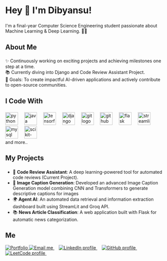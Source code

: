 <h1 align="left">Hey 👋 I'm Dibyansu!</h1>

### 

<p align="left">I'm a final-year Computer Science Engineering student passionate about Machine Learning & Deep Learning. 👨‍💻</p>

### 

<h2 align="left">About Me</h2>

### 

<p align="left">✨ Continuously working on exciting projects and achieving milestones one step at a time.<br>📚 Currently diving into Django and Code Review Assistant Project.<br>🎯 Goals: To create impactful AI-driven applications and actively contribute to open-source communities.<br></p>

### 

<h2 align="left">I Code With</h2>

### 

<div align="left">
  <img src="https://cdn.jsdelivr.net/gh/devicons/devicon/icons/python/python-original.svg" height="40" alt="python logo" />
  <img width="12" />
  <img src="https://cdn.jsdelivr.net/gh/devicons/devicon/icons/java/java-original.svg" height="40" alt="java logo" />
  <img width="12" />
  <img src="https://cdn.jsdelivr.net/gh/devicons/devicon/icons/tensorflow/tensorflow-original.svg" height="40" alt="tensorflow logo" />
  <img width="12" />
  <img src="https://cdn.jsdelivr.net/gh/devicons/devicon/icons/django/django-plain.svg" height="40" alt="django logo" />
  <img width="12" />
  <img src="https://cdn.jsdelivr.net/gh/devicons/devicon/icons/git/git-original.svg" height="40" alt="git logo" />
  <img width="12" />
  <img src="https://cdn.jsdelivr.net/gh/devicons/devicon/icons/github/github-original.svg" height="40" alt="github logo" />
  <img width="12" />
  <img src="https://img.shields.io/badge/Flask-000000?style=for-the-badge&logo=flask&logoColor=white" height="40" alt="flask logo" />
  <img width="12" />
  <img src="https://img.shields.io/badge/Streamlit-FF4B4B?style=for-the-badge&logo=streamlit&logoColor=white" height="40" alt="streamlit logo" />
  <img width="12" />
  <img src="https://cdn.jsdelivr.net/gh/devicons/devicon/icons/mysql/mysql-original-wordmark.svg" height="40" alt="mysql logo" />
  <img width="12" />
  <img src="https://upload.wikimedia.org/wikipedia/commons/0/05/Scikit_learn_logo_small.svg" height="40" alt="scikit-learn logo" />
</div>
and more..

### 

<h2 align="left">My Projects</h2>

### 

- 📝 **Code Review Assistant**: A deep learning-powered tool for automated code reviews (Current Project).
- 🚀 **Image Caption Generation**: Developed an advanced Image Caption Generation model combining CNN and Transformers to generate descriptive captions for images
- 🌍 **Agent AI**: An automated data retrieval and information extraction dashboard built using StreamLit and Groq API.
- 📚 **News Article Classification**: A web application built with Flask for automatic news categorization.

### 


<h2 align="left">Me</h2>
<p align="left">
  <a href="https://dibyansu06.github.io/dibyansu06/" target="_blank">
    <img src="https://img.shields.io/badge/Portfolio-000000?style=for-the-badge&logo=web&logoColor=white" alt="Portfolio" />
  </a>
  <a href="mailto:ricky1132003singh@gmail.com" target="_blank">
    <img src="https://img.shields.io/badge/Email-D14836?style=for-the-badge&logo=gmail&logoColor=white" alt="Email me" />
  </a>
  <img width="10" />
  <a href="https://www.linkedin.com/in/dibyansu-singh-131930257" target="_blank">
    <img src="https://img.shields.io/badge/LinkedIn-0077B5?style=for-the-badge&logo=linkedin&logoColor=white" alt="LinkedIn profile" />
  </a>
  <img width="10" />
  <a href="https://github.com/dibyansu06" target="_blank">
    <img src="https://img.shields.io/badge/GitHub-181717?style=for-the-badge&logo=github&logoColor=white" alt="GitHub profile" />
  </a>
  <img width="10" />
  <a href="https://leetcode.com/u/dibyansu_singh/" target="_blank">
    <img src="https://img.shields.io/badge/LeetCode-FFA116?style=for-the-badge&logo=leetcode&logoColor=white" alt="LeetCode profile" />
  </a>
  <img width="10" />
</p>

